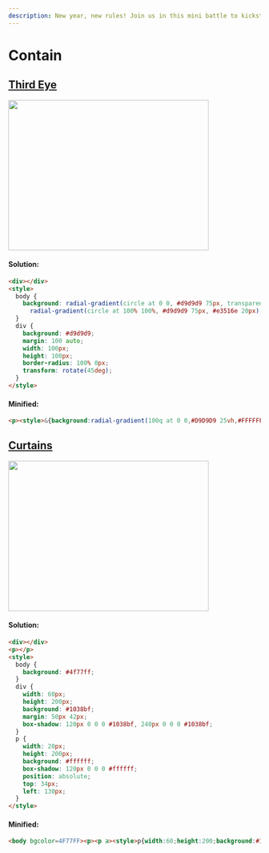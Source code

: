```yaml
---
description: New year, new rules! Join us in this mini battle to kickstart the year!
---
```


# Contain

## [Third Eye](https://cssbattle.dev/play/141)

<img width="400px" height="300px" loading="lazy" src="https://cssbattle.dev/targets/141.png">

#### Solution:

```html
<div></div>
<style>
  body {
    background: radial-gradient(circle at 0 0, #d9d9d9 75px, transparent 20px),
      radial-gradient(circle at 100% 100%, #d9d9d9 75px, #e3516e 20px);
  }
  div {
    background: #d9d9d9;
    margin: 100 auto;
    width: 100px;
    height: 100px;
    border-radius: 100% 0px;
    transform: rotate(45deg);
  }
</style>
```

#### Minified:

```html
<p><style>&{background:radial-gradient(100q at 0 0,#D9D9D9 25vh,#FFFFFF00 0),radial-gradient(100q at 100%100%,#D9D9D9 25vh,#E3516E 0)}p{background:#D9D9D9;margin:26%142;width:100;height:100;border-radius:100%0;rotate:45deg
```

## [Curtains](https://cssbattle.dev/play/142)

<img width="400px" height="300px" loading="lazy" src="https://cssbattle.dev/targets/142.png">

#### Solution:

```html
<div></div>
<p></p>
<style>
  body {
    background: #4f77ff;
  }
  div {
    width: 60px;
    height: 200px;
    background: #1038bf;
    margin: 50px 42px;
    box-shadow: 120px 0 0 0 #1038bf, 240px 0 0 0 #1038bf;
  }
  p {
    width: 20px;
    height: 200px;
    background: #ffffff;
    box-shadow: 120px 0 0 0 #ffffff;
    position: absolute;
    top: 34px;
    left: 130px;
  }
</style>
```

#### Minified:

```html
<body bgcolor=4F77FF><p><p a><style>p{width:60;height:200;background:#1038BF;color:1038BF;margin:50 42;box-shadow:30vw 0,60vw 0}[a]{width:20;background:#FFF;box-shadow:30vw 0#FFF;margin:-65%122
```
